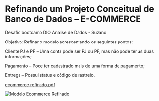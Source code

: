 # Refinando um Projeto Conceitual de Banco de Dados – E-COMMERCE
Desafio bootcamp DIO Análise de Dados - Suzano

Objetivo:
Refinar o modelo acrescentando os seguintes pontos:

Cliente PJ e PF – Uma conta pode ser PJ ou PF, mas não pode ter as duas informações;


Pagamento – Pode ter cadastrado mais de uma forma de pagamento;


Entrega – Possui status e código de rastreio.

[ecommerce refinado.pdf](https://github.com/user-attachments/files/17655165/ecommerce.refinado.pdf)

![Modelo Ecommerce Refinado](https://github.com/user-attachments/assets/e6dc0087-1617-45b9-a332-44646968e708)

